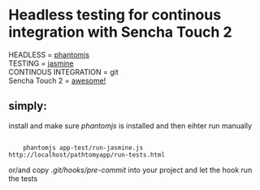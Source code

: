 Headless testing for continous integration with Sencha Touch 2
========

HEADLESS = <a href="http://code.google.com/p/phantomjs/downloads/list">phantomjs</a><br>
TESTING = <a href="https://github.com/pivotal/jasmine/">jasmine</a><br>
CONTINOUS INTEGRATION = <a hfref="http://git-scm.com/">git</a><br>
Sencha Touch 2 = <a href="http://www.sencha.com/products/touch/">awesome!</a>

simply:
-------------

install and make sure *phantomjs* is installed and then eihter run manually

<code>
	phantomjs app-test/run-jasmine.js http://localhost/pathtomyapp/run-tests.html
</code>

or/and copy *.git/hooks/pre-commit* into your project and let the hook run the tests